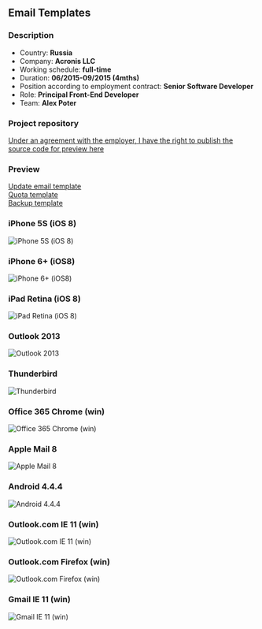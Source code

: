 ## Email Templates

### Description  

* Country: **Russia**  
* Company: **Acronis LLC**  
* Working schedule: **full-time**  
* Duration: **06/2015-09/2015 (4mths)**  
* Position according to employment contract: **Senior Software Developer**  
* Role: **Principal Front-End Developer**  
* Team: **Alex Poter**

### Project repository

[Under an agreement with the employer, I have the right to publish the source code for preview here](src)

### Preview  

[Update email template](http://htmlpreview.github.io/?https://github.com/apoterenko/resume/blob/master/scheme/project08/src/email-update.html)  
[Quota template](http://htmlpreview.github.io/?https://github.com/apoterenko/resume/blob/master/scheme/project08/src/backup.html)  
[Backup template](http://htmlpreview.github.io/?https://github.com/apoterenko/resume/blob/master/scheme/project08/src/quotas.html)  

### iPhone 5S (iOS 8)
![iPhone 5S (iOS 8)](preview/backup/iPhone_5S_iOS_8.png)

### iPhone 6+ (iOS8)
![iPhone 6+ (iOS8)](preview/backup/iPhone_6_plus_iOS8.png)

### iPad Retina (iOS 8)
![iPad Retina (iOS 8)](preview/backup/iPad_Retina_iOS_8.png)

### Outlook 2013
![Outlook 2013](preview/backup/Outlook_2013.jpg)

### Thunderbird
![Thunderbird](preview/backup/Thunderbird.png)

### Office 365 Chrome (win)
![Office 365 Chrome (win)](preview/backup/Office_365_Chrome_win.png)

### Apple Mail 8
![Apple Mail 8](preview/backup/Apple_Mail_8.jpg)

### Android 4.4.4
![Android 4.4.4](preview/backup/Android_4.4.4.png)

### Outlook.com IE 11 (win)
![Outlook.com IE 11 (win)](preview/backup/Outlook_com_IE_11_win.png)

### Outlook.com Firefox (win)
![Outlook.com Firefox (win)](preview/backup/Outlook_com_Firefox_win.png)

### Gmail IE 11 (win)
![Gmail IE 11 (win)](preview/backup/Gmail_IE_11_win.png)